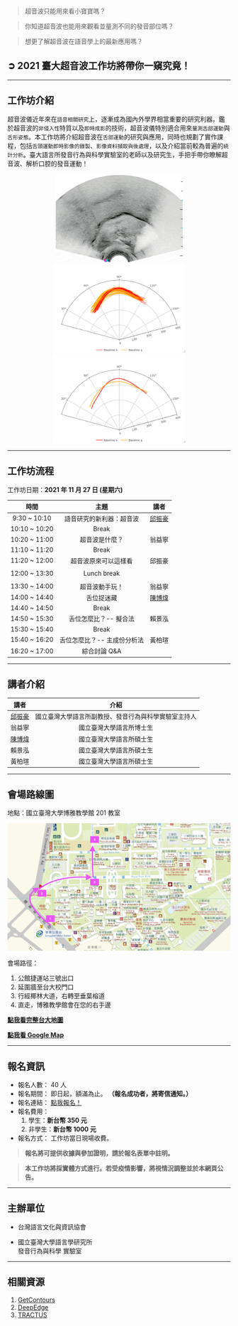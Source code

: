 > 超音波只能用來看小寶寶嗎？

> 你知道超音波也能用來觀看並量測不同的發音部位嗎？

> 想更了解超音波在語音學上的最新應用嗎？

## ➲ 2021 臺大超音波工作坊將帶你一窺究竟！

---

## **工作坊介紹**

超音波儀近年來在`語音相關研究`上，逐漸成為國內外學界相當重要的研究利器。鑑於超音波的`非侵入性`特質以及`即時成影`的技術，超音波儀特別適合用來`量測舌部運動`與`舌形姿態`。本工作坊將介紹超音波在`舌部運動`的研究與應用，同時也規劃了實作課程，包括`舌頭運動即時影像的錄製`、`影像資料擷取與後處理`，以及介紹當前較為普遍的`統計分析`。臺大語言所發音行為與科學實驗室的老師以及研究生，手把手帶你瞭解超音波、解析口腔的發音運動！

<div class='tongue-trace-wrapper' align='center'>

<img class="tongue-trace" src="./img/tongue-trace/ultrasound-optimized.gif" alt="tongue-trace" width="289"/>

<img class="tongue-trace" src="./img/tongue-trace/fig_P02_original.png" alt="tongue-trace" width="300"/>

<img class="tongue-trace" src="./img/tongue-trace/fig_P02_Baseline.png" alt="tongue-trace" width="300"/>

</div>

---

## **工作坊流程**

工作坊日期：**2021 年 11 月 27 日 (星期六)**

|     時間      |            主題             |  講者  |
| :-----------: | :-------------------------: | :----: |
| 9:30 ~ 10:10  |  語音研究的新利器：超音波   | [邱振豪](https://sites.google.com/site/chiuchenhao/) |
| 10:10 ~ 10:20 |            Break            |        |
| 10:20 ~ 11:00 |       超音波是什麼？        | 翁益寧 |
| 11:10 ~ 11:20 |            Break            |        |
| 11:20 ~ 12:00 |    超音波原來可以這樣看     | 邱振豪 |
|               |                             |        |
| 12:00 ~ 13:30 |         Lunch break         |        |
|               |                             |        |
| 13:30 ~ 14:00 |       超音波動手玩！        | 翁益寧 |
| 14:00 ~ 14:40 |         舌位捉迷藏          | [陳博煒](https://github.com/Rayologist) |
| 14:40 ~ 14:50 |            Break            |        |
| 14:50 ~ 15:30 |    舌位怎麼比？-- 擬合法    | 賴景泓 |
| 15:30 ~ 15:40 |            Break            |        |
| 15:40 ~ 16:20 | 舌位怎麼比？-- 主成份分析法 | 黃柏瑄 |
| 16:20 ~ 17:00 |        綜合討論 Q&A         |        |

---

## **講者介紹**

|  講者  |                         介紹                         |
| :----: | :--------------------------------------------------: |
| [邱振豪](https://sites.google.com/site/chiuchenhao/) | 國立臺灣大學語言所副教授、發音行為與科學實驗室主持人 |
| 翁益寧 |               國立臺灣大學語言所博士生               |
| [陳博煒](https://github.com/Rayologist) |               國立臺灣大學語言所碩士生               |
| 賴景泓 |               國立臺灣大學語言所碩士生               |
| 黃柏瑄 |               國立臺灣大學語言所碩士生               |

---

## **會場路線圖**

地點：國立臺灣大學博雅教學館 201 教室

![boya-map](./img/boya-route.jpg)

會場路徑：

1. 公館捷運站三號出口
2. 延圍牆至台大校門口
3. 行經椰林大道，右轉至垂葉榕道
4. 直走，博雅教學館會在您的右手邊

[**點我看完整台大地圖**](https://www.ntu.edu.tw/about/map/B_02_A.jpg)

[**點我看 Google Map**](https://www.google.com/maps/place/%E5%9C%8B%E7%AB%8B%E8%87%BA%E7%81%A3%E5%A4%A7%E5%AD%B8%E5%8D%9A%E9%9B%85%E6%95%99%E5%AD%B8%E9%A4%A8/@25.0188496,121.5345114,17z/data=!3m1!4b1!4m5!3m4!1s0x3442a989d9909417:0x13a8ef0043681664!8m2!3d25.0188448!4d121.5367001)

---

## **報名資訊**

- 報名人數： 40 人
- 報名期間： 即日起，額滿為止。 **（報名成功者，將寄信通知。）**
- 報名連結： [點我報名！](https://forms.gle/skQbgxK9bbEbMqPj6)
- 報名費用：
  1. 學生：**新台幣 350 元**
  2. 非學生：**新台幣 1000 元**
- 報名方式： 工作坊當日現場收費。

> **報名將可提供收據與參加證明，請於報名表單中註明。**

> **本工作坊將採實體方式進行。若受疫情影響，將視情況調整並於本網頁公告。**

---

## **主辦單位**

- 台灣語言文化與資訊協會

- 國立臺灣大學語言學研究所 <br/>
  發音行為與科學 實驗室

---

## **相關資源**

1. [GetContours](https://github.com/mktiede/GetContours)
2. [DeepEdge](https://github.com/WeirongChen/DeepEdge)
3. [TRACTUS](https://christophercarignan.github.io/TRACTUS/)
